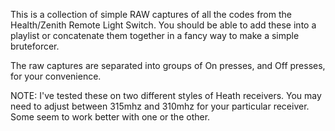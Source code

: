 This is a collection of simple RAW captures of all the codes from the Health/Zenith Remote Light Switch.  You should be able to add these into a playlist or concatenate them together in a fancy way to make a simple bruteforcer.

The raw captures are separated into groups of On presses, and Off presses, for your convenience.

NOTE: I've tested these on two different styles of Heath receivers. You may need to adjust between 315mhz and 310mhz for your particular receiver.  Some seem to work better with one or the other. 
